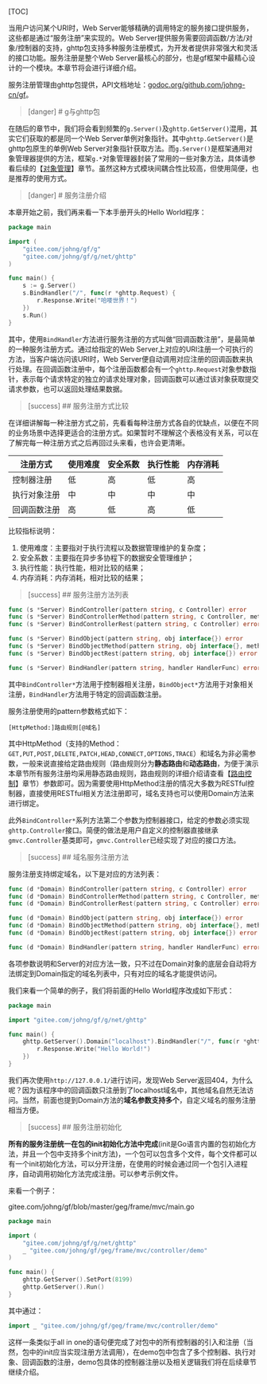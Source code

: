 
[TOC]

当用户访问某个URI时，Web Server能够精确的调用特定的服务接口提供服务，这些都是通过“服务注册”来实现的。Web Server提供服务需要回调函数/方法/对象/控制器的支持，ghttp包支持多种服务注册模式，为开发者提供非常强大和灵活的接口功能。服务注册是整个Web Server最核心的部分，也是gf框架中最精心设计的一个模块。本章节将会进行详细介绍。

服务注册管理由ghttp包提供，API文档地址：[godoc.org/github.com/johng-cn/gf](https://godoc.org/github.com/johng-cn/gf/g/net/ghttp)。

>[danger] # g与ghttp包

在随后的章节中，我们将会看到频繁的```g.Server()```及```ghttp.GetServer()```混用，其实它们获取的都是同一个Web Server单例对象指针。其中```ghttp.GetServer()```是ghttp包原生的单例Web Server对象指针获取方法。而```g.Server()```是框架通用对象管理器提供的方法，框架```g.*```对象管理器封装了常用的一些对象方法，具体请参看后续的【[对象管理](单例管理.MD)】章节。虽然这种方式模块间耦合性比较高，但使用简便，也是推荐的使用方式。


>[danger] # 服务注册介绍

本章开始之前，我们再来看一下本手册开头的Hello World程序：
```go
package main

import (
    "gitee.com/johng/gf/g"
    "gitee.com/johng/gf/g/net/ghttp"
)

func main() {
    s := g.Server()
    s.BindHandler("/", func(r *ghttp.Request) {
        r.Response.Write("哈喽世界！")
    })
    s.Run()
}
```
其中，使用```BindHandler```方法进行服务注册的方式叫做“回调函数注册”，是最简单的一种服务注册方式。通过给指定的Web Server上对应的URI注册一个可执行的方法，当客户端访问该URI时，Web Server便自动调用对应注册的回调函数来执行处理。在回调函数注册中，每个注册函数都会有一个```ghttp.Request```对象参数指针，表示每个请求特定的独立的请求处理对象，回调函数可以通过该对象获取提交请求参数，也可以返回处理结果数据。

>[success] ## 服务注册方式比较

在详细讲解每一种注册方式之前，先看看每种注册方式各自的优缺点，以便在不同的业务场景中选择更适合的注册方式。如果暂时不理解这个表格没有关系，可以在了解完每一种注册方式之后再回过头来看，也许会更清晰。

|  注册方式        |  使用难度  |  安全系数  |  执行性能  | 内存消耗  |
| ---                   |     ---       | --- | --- | ---|
|  控制器注册     |  低  |   高 |  低  |  高 |
|  执行对象注册  |  中  |  中  |  中  | 中 |
|  回调函数注册  |  高  |  低  |  高  | 低 |

比较指标说明：
1. 使用难度：主要指对于执行流程以及数据管理维护的复杂度；
1. 安全系数：主要指在异步多协程下的数据安全管理维护；
1. 执行性能：执行性能，相对比较的结果；
1. 内存消耗：内存消耗，相对比较的结果；



>[success] ## 服务注册方法列表
```go
func (s *Server) BindController(pattern string, c Controller) error
func (s *Server) BindControllerMethod(pattern string, c Controller, methods string) error
func (s *Server) BindControllerRest(pattern string, c Controller) error

func (s *Server) BindObject(pattern string, obj interface{}) error
func (s *Server) BindObjectMethod(pattern string, obj interface{}, methods string) error
func (s *Server) BindObjectRest(pattern string, obj interface{}) error

func (s *Server) BindHandler(pattern string, handler HandlerFunc) error
```

其中```BindController*```方法用于控制器相关注册，```BindObject*```方法用于对象相关注册，```BindHandler```方法用于特定的回调函数注册。

服务注册使用的pattern参数格式如下：

	[HttpMethod:]路由规则[@域名]

其中HttpMethod（支持的Method：```GET,PUT,POST,DELETE,PATCH,HEAD,CONNECT,OPTIONS,TRACE```）和域名为非必需参数，一般来说直接给定路由规则（路由规则分为**静态路由**和**动态路由**，为便于演示本章节所有服务注册均采用静态路由规则，路由规则的详细介绍请查看【[路由控制](路由控制.md)】章节）参数即可。因为需要使用HttpMethod注册的情况大多数为RESTful控制器，直接使用RESTful相关方法注册即可，域名支持也可以使用Domain方法来进行绑定。

此外```BindController*```系列方法第二个参数为控制器接口，给定的参数必须实现```ghttp.Controller```接口。简便的做法是用户自定义的控制器直接继承```gmvc.Controller```基类即可，```gmvc.Controller```已经实现了对应的接口方法。


>[success] ## 域名服务注册方法

服务注册支持绑定域名，以下是对应的方法列表：
```go
func (d *Domain) BindController(pattern string, c Controller) error
func (d *Domain) BindControllerMethod(pattern string, c Controller, methods string) error
func (d *Domain) BindControllerRest(pattern string, c Controller) error

func (d *Domain) BindObject(pattern string, obj interface{}) error
func (d *Domain) BindObjectMethod(pattern string, obj interface{}, methods string) error
func (d *Domain) BindObjectRest(pattern string, obj interface{}) error

func (d *Domain) BindHandler(pattern string, handler HandlerFunc) error
```
各项参数说明和Server的对应方法一致，只不过在Domain对象的底层会自动将方法绑定到Domain指定的域名列表中，只有对应的域名才能提供访问。

我们来看一个简单的例子，我们将前面的Hello World程序改成如下形式：
```go
package main

import "gitee.com/johng/gf/g/net/ghttp"

func main() {
    ghttp.GetServer().Domain("localhost").BindHandler("/", func(r *ghttp.Request) {
        r.Response.Write("Hello World!")
    })
}
```
我们再次使用```http://127.0.0.1/```进行访问，发现Web Server返回404，为什么呢？因为该程序中的回调函数只注册到了localhost域名中，其他域名自然无法访问。当然，前面也提到Domain方法的**域名参数支持多个**，自定义域名的服务注册相当方便。


>[success] ## 服务注册初始化

**所有的服务注册统一在包的init初始化方法中完成**(init是Go语言内置的包初始化方法，并且一个包中支持多个init方法)，一个包可以包含多个文件，每个文件都可以有一个init初始化方法，可以分开注册，在使用的时候会通过同一个包引入进程序，自动调用初始化方法完成注册。可以参考示例文件。

来看一个例子：

gitee.com/johng/gf/blob/master/geg/frame/mvc/main.go

```go
package main

import (
    "gitee.com/johng/gf/g/net/ghttp"
    _ "gitee.com/johng/gf/geg/frame/mvc/controller/demo"
)

func main() {
    ghttp.GetServer().SetPort(8199)
    ghttp.GetServer().Run()
}
```
其中通过：
```go
import _ "gitee.com/johng/gf/geg/frame/mvc/controller/demo"
```
这样一条类似于all in one的语句便完成了对包中的所有控制器的引入和注册（当然，包中的init应当实现注册方法调用），在demo包中包含了多个控制器、执行对象、回调函数的注册，demo包具体的控制器注册以及相关逻辑我们将在后续章节继续介绍。